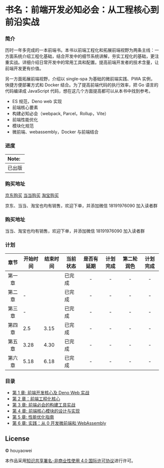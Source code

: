 # 书名：前端开发必知必会：从工程核心到前沿实战

### 简介

历时一年多完成的一本前端书。本书以前端工程化和拓展前端视野为两条主线：一方面系统介绍工程化基础，结合开发中的细节系统讲解，夯实工程化的基础，更注重实战。详细介绍日常开发中的常用工具和配置。提高前端开发者的技术含量，让前端开发更有价值。

另一方面拓展前端视野，介绍以 single-spa 为基础的微前端实践、PWA 实例，快捷方便部署方式和 Docker 结合。为了提高前端代码的执行效率，把 Go 语言的代码编译成 JavaScript 代码，想在这几个方面提高都可以从本书中找到参考。

- ES 规范，Deno web 实现
- 前端核心要素
- 构建必知必会（webpack, Parcel，Rollup，Vite）
- 前端性能优化
- 模块化规范
- 微前端、webassembly，Docker 与前端结合

### 进度

| Note:  |
| :----- |
| 已出版 |

### 购买地址

[京东购买](https://item.jd.com/13415768.html)
[当当购买](http://product.dangdang.com/29298289.html)
[淘宝购买](https://item.taobao.com/item.htm?spm=a230r.1.14.34.696c7820VxK8mA&id=654415208334&ns=1&abbucket=10#detail)

京东、当当、淘宝也均有销售，欢迎下单，并添加微信 18191976090 加入读者群

### 购买地址

当当、淘宝也均有销售，欢迎下单，并添加微信 18191976090 加入读者群

### 计划

|  章节  | 开始时间 | 结束时间 | 当前状态 | 是否有延期 | 计划完成 | 第二轮润色 | 计划完成 |
| :----: | -------- | -------- | -------- | :--------: | :------: | :--------: | :------: |
| 第一章 |          |          | 已完成   |     -      |    -     |     -      |    -     |
| 第二章 | -        |          | 已完成   |     -      |    -     |     -      |    -     |
| 第三章 | -        |          | 已完成   |     -      |    -     |     -      |    -     |
| 第四章 | 2.5      | 3.15     | 已完成   |     -      |    -     |     -      |    -     |
| 第五章 | 3.28     | 4.30     | 已完成   |     -      |    -     |     -      |    -     |
| 第六章 | 5.18     | 6.18     | 已完成   |     -      |    -     |     -      |    -     |

### 目录

- [第 1 章: 前端开发核心及 Deno Web 实战](https://github.com/houyaowei/front-end-complete-book/blob/master/chapters/01-frameworks-and-tendency.md)
- [第 2 章：前端工程化核心](https://github.com/houyaowei/front-end-complete-book/blob/master/chapters/02-front-end-process.md)
- [第 3 章: 前端必会的构建工具实战](https://github.com/houyaowei/front-end-complete-book/blob/master/chapters/03-css-have-to-say.md)
- [第 4 章: 前端核心模块的设计与实现](https://github.com/houyaowei/front-end-complete-book/blob/master/chapters/04-arc-core.md)
- [第 5 章: 性能优化指南](https://github.com/houyaowei/front-end-complete-book/blob/master/chapters/05-perfermance.md)
- [第 6 章: 实践：从 0 开发微前端和 WebAssembly](https://github.com/houyaowei/front-end-complete-book/blob/master/chapters/06-expaction.md)

## License

© houyaowei

本作品采用[知识共享署名-非商业性使用 4.0 国际许可协议](https://creativecommons.org/licenses/by-nc/4.0/)进行许可。
